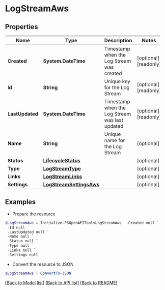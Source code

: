# LogStreamAws
## Properties

Name | Type | Description | Notes
------------ | ------------- | ------------- | -------------
**Created** | **System.DateTime** | Timestamp when the Log Stream was created | [optional] [readonly] 
**Id** | **String** | Unique key for the Log Stream | [optional] [readonly] 
**LastUpdated** | **System.DateTime** | Timestamp when the Log Stream was last updated | [optional] [readonly] 
**Name** | **String** | Unique name for the Log Stream | [optional] 
**Status** | [**LifecycleStatus**](LifecycleStatus.md) |  | [optional] 
**Type** | [**LogStreamType**](LogStreamType.md) |  | [optional] 
**Links** | [**LogStreamLinks**](LogStreamLinks.md) |  | [optional] 
**Settings** | [**LogStreamSettingsAws**](LogStreamSettingsAws.md) |  | [optional] 

## Examples

- Prepare the resource
```powershell
$LogStreamAws = Initialize-PSOpenAPIToolsLogStreamAws  -Created null `
 -Id null `
 -LastUpdated null `
 -Name null `
 -Status null `
 -Type null `
 -Links null `
 -Settings null
```

- Convert the resource to JSON
```powershell
$LogStreamAws | ConvertTo-JSON
```

[[Back to Model list]](../README.md#documentation-for-models) [[Back to API list]](../README.md#documentation-for-api-endpoints) [[Back to README]](../README.md)

